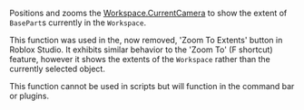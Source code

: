 Positions and zooms the [Workspace.CurrentCamera](https://developer.roblox.com/api-reference/property/Workspace/CurrentCamera) to show the extent of `BasePart`s currently in the `Workspace`.

This function was used in the, now removed, 'Zoom To Extents' button in Roblox Studio. It exhibits similar behavior to the 'Zoom To' (F shortcut) feature, however it shows the extents of the `Workspace` rather than the currently selected object.

This function cannot be used in scripts but will function in the command bar or plugins.
